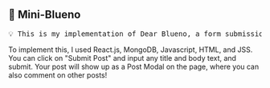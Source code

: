 <h2>🧸 Mini-Blueno</h2>

<pre>
💡 This is my implementation of Dear Blueno, a form submission forum.
</pre>

<body>
  To implement this, I used React.js, MongoDB, Javascript, HTML, and JSS.
  You can click on "Submit Post" and input any title and body text, and submit. Your post will show up as a Post Modal on the page, where you can also comment on other posts!
</body>
